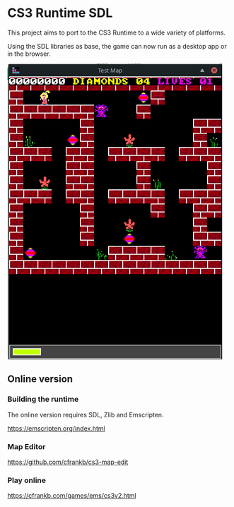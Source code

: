 # CS3 Runtime SDL

This project aims to port to the CS3 Runtime to a wide variety of platforms. 

Using the SDL libraries as base, the game can now run as a desktop app or in the browser.


![alt text](images/Screenshot_2023-08-13_00-32-18.png)



## Online version

### Building the runtime

The online version requires SDL, Zlib and Emscripten. 

https://emscripten.org/index.html

### Map Editor

https://github.com/cfrankb/cs3-map-edit

### Play online

https://cfrankb.com/games/ems/cs3v2.html

